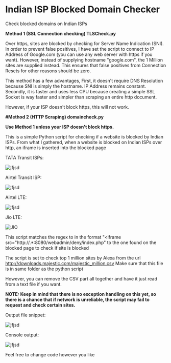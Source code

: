 # Indian ISP Blocked Domain Checker
Check blocked domains on Indian ISPs

**Method 1 (SSL Connection checking) TLSCheck.py**

Over https, sites are blocked by checking for Server Name Indication (SNI). In order to prevent false positives, I have set the script to connect to IP Address of Google.com (you can use any web server with https if you want). However, instead of supplying hostname "google.com", the 1 Million sites are supplied instead. This ensures that false positives from Connection Resets for other reasons should be zero. 

This method has a few advantages, First, it doesn't require DNS Resolution because SNI is simply the hostname. IP Address remains constant. Secondly, it is faster and uses less CPU because creating a simple SSL Socket is way faster and simpler than scraping an entire http document.

However, if your ISP doesn't block https, this will not work.

**#Method 2 (HTTP Scraping) domaincheck.py**

**Use Method 1 unless your ISP doesn't block https.**

This is a simple Python script for checking if a website is blocked by Indian ISPs. 
From what I gathered, when a website is blocked on Indian ISPs over http, an iframe is inserted into the blocked page

TATA Transit ISPs:

![jfjsd](https://user-images.githubusercontent.com/67092879/134776713-5e48dd3c-94b2-45ac-b4f3-77cbf17f87db.PNG)

Airtel Transit ISP:

![jfjsd](https://user-images.githubusercontent.com/67092879/134777499-3fc9ae93-d37d-4c89-857f-1bc6c3a631cc.PNG)

Airtel LTE:

![jfjsd](https://user-images.githubusercontent.com/67092879/134777995-69f7aefa-5c13-427e-b99e-887714081da4.PNG)

Jio LTE:

![JIO](https://user-images.githubusercontent.com/67092879/134778036-ebc62f97-cbf7-4db1-a4cd-03b0b4bdcbd6.PNG)


This script matches the regex to in the format "\<iframe src\=\"http\:\/\/.*:8080\/webadmin\/deny\/index\.php" to the one found on the blocked page to check if site is blocked

The script is set to check top 1 million sites by Alexa from the url http://downloads.majestic.com/majestic_million.csv Make sure that this file is in same folder as the python script

However, you can remove the CSV part all together and have it just read from a text file if you want.

**NOTE: Keep in mind that there is no exception handling on this yet, so there is a chance that if network is unreliable, the script may fail to request and check certain sites.**

Output file snippet:

![jfjsd](https://user-images.githubusercontent.com/67092879/134776868-bd23889d-5776-4eb7-8ff2-4ecf4707085d.PNG)

Console output:

![jfjsd](https://user-images.githubusercontent.com/67092879/134776895-cc20d926-f50c-4b2b-b69c-bceb57a8ff0e.PNG)

Feel free to change code however you like
